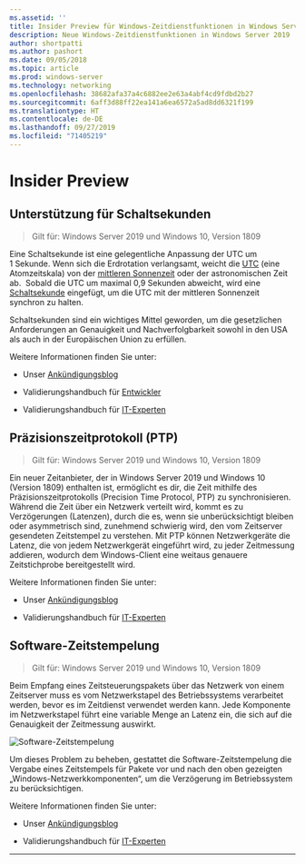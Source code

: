 ```yaml
---
ms.assetid: ''
title: Insider Preview für Windows-Zeitdienstfunktionen in Windows Server 2019
description: Neue Windows-Zeitdienstfunktionen in Windows Server 2019
author: shortpatti
ms.author: pashort
ms.date: 09/05/2018
ms.topic: article
ms.prod: windows-server
ms.technology: networking
ms.openlocfilehash: 38682afa37a4c6882ee2e63a4abf4cd9fdbd2b27
ms.sourcegitcommit: 6aff3d88ff22ea141a6ea6572a5ad8dd6321f199
ms.translationtype: HT
ms.contentlocale: de-DE
ms.lasthandoff: 09/27/2019
ms.locfileid: "71405219"
---
```

# <a name="insider-preview"></a>Insider Preview 


## <a name="leap-second-support"></a>Unterstützung für Schaltsekunden


>Gilt für: Windows Server 2019 und Windows 10, Version 1809

Eine Schaltsekunde ist eine gelegentliche Anpassung der UTC um 1 Sekunde. Wenn sich die Erdrotation verlangsamt, weicht die [UTC](https://en.wikipedia.org/wiki/Coordinated_Universal_Time) (eine Atomzeitskala) von der [mittleren Sonnenzeit](https://en.wikipedia.org/wiki/Solar_time#Mean_solar_time) oder der astronomischen Zeit ab.  Sobald die UTC um maximal 0,9 Sekunden abweicht, wird eine [Schaltsekunde](https://en.wikipedia.org/wiki/Leap_second) eingefügt, um die UTC mit der mittleren Sonnenzeit synchron zu halten.

Schaltsekunden sind ein wichtiges Mittel geworden, um die gesetzlichen Anforderungen an Genauigkeit und Nachverfolgbarkeit sowohl in den USA als auch in der Europäischen Union zu erfüllen.

Weitere Informationen finden Sie unter:

-  Unser [Ankündigungsblog](https://blogs.technet.microsoft.com/networking/2018/07/18/top10-ws2019-hatime/)

-  Validierungshandbuch für [Entwickler](https://aka.ms/Dev-LeapSecond)

-  Validierungshandbuch für [IT-Experten](https://aka.ms/ITPro-LeapSecond)


## <a name="precision-time-protocol"></a>Präzisionszeitprotokoll (PTP)

>Gilt für: Windows Server 2019 und Windows 10, Version 1809

Ein neuer Zeitanbieter, der in Windows Server 2019 und Windows 10 (Version 1809) enthalten ist, ermöglicht es dir, die Zeit mithilfe des Präzisionszeitprotokolls (Precision Time Protocol, PTP) zu synchronisieren. Während die Zeit über ein Netzwerk verteilt wird, kommt es zu Verzögerungen (Latenzen), durch die es, wenn sie unberücksichtigt bleiben oder asymmetrisch sind, zunehmend schwierig wird, den vom Zeitserver gesendeten Zeitstempel zu verstehen. Mit PTP können Netzwerkgeräte die Latenz, die von jedem Netzwerkgerät eingeführt wird, zu jeder Zeitmessung addieren, wodurch dem Windows-Client eine weitaus genauere Zeitstichprobe bereitgestellt wird.

Weitere Informationen finden Sie unter:

-  Unser [Ankündigungsblog](https://blogs.technet.microsoft.com/networking/2018/07/18/top10-ws2019-hatime/)

-  Validierungshandbuch für [IT-Experten](https://aka.ms/PTPValidation)


## <a name="software-timestamping"></a>Software-Zeitstempelung

>Gilt für: Windows Server 2019 und Windows 10, Version 1809

Beim Empfang eines Zeitsteuerungspakets über das Netzwerk von einem Zeitserver muss es vom Netzwerkstapel des Betriebssystems verarbeitet werden, bevor es im Zeitdienst verwendet werden kann. Jede Komponente im Netzwerkstapel führt eine variable Menge an Latenz ein, die sich auf die Genauigkeit der Zeitmessung auswirkt.

![Software-Zeitstempelung](../media/Windows-Time-Service/software-timestamping.png)

Um dieses Problem zu beheben, gestattet die Software-Zeitstempelung die Vergabe eines Zeitstempels für Pakete vor und nach den oben gezeigten „Windows-Netzwerkkomponenten“, um die Verzögerung im Betriebssystem zu berücksichtigen.

Weitere Informationen finden Sie unter:

-  Unser [Ankündigungsblog](https://blogs.technet.microsoft.com/networking/2018/07/18/top10-ws2019-hatime/)

-  Validierungshandbuch für [IT-Experten](https://github.com/Microsoft/SDN/blob/master/FeatureGuide/Validation%20Guide%20-%20RS5%20-%20Software%20Timestamping.docx)



---